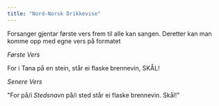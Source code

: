 ```yaml
---
title: "Nord-Norsk Drikkevise"
---
```


Forsanger gjentar første vers frem til alle kan sangen. Deretter kan man komme opp med egne vers på formatet 


_Første Vers_

For i Tana på en stein, står ei flaske brennevin, 
SKÅL!

_Senere Vers_

"For på/i *Stedsnavn* på/i sted står ei flaske brennevin.
Skål!"